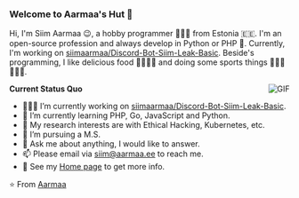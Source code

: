 ### Welcome to Aarmaa's Hut 👋

Hi, I'm Siim Aarmaa 😉, a hobby programmer 👨🏻‍💻 from Estonia :estonia:. I'm an open-source profession and always develop in Python or PHP 🐍. Currently, I'm working on [siimaarmaa/Discord-Bot-Siim-Leak-Basic](https://github.com/siimaarmaa/Discord-Bot-Siim-Leak-Basic). Beside's programming, I like delicious food 🥗🥩🌮🍣 and doing some sports things 🏃⛹️‍♂️🏋🏼‍♂️.

  <img align="right" alt="GIF" src="https://media.giphy.com/media/iIqmM5tTjmpOB9mpbn/giphy.gif" />

**Current Status Quo**

- 👨🏻‍💻 I’m currently working on [siimaarmaa/Discord-Bot-Siim-Leak-Basic](https://github.com/siimaarmaa/Discord-Bot-Siim-Leak-Basic).
- 🌱 I’m currently learning PHP, Go, JavaScript and Python.
- 🤔 My research interests are with Ethical Hacking, Kubernetes, etc.
- 💼 I’m pursuing a M.S.
- 💬 Ask me about anything, I would like to answer.
- 📫 Please email via siim@aarmaa.ee to reach me.
- 👀 See my [Home page](https://aarmaa.ee) to get more info.

⭐️ From [Aarmaa](https://github.com/siimaarmaa)
